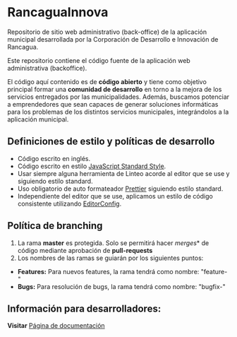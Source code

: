 # RancaguaInnova
Repositorio de sitio web administrativo (back-office) de la aplicación municipal desarrollada por la Corporación de Desarrollo e Innovación de Rancagua.

Este repositorio contiene el código fuente de la aplicación web administrativa (backoffice).

El código aquí contenido es de __código abierto__ y tiene como objetivo principal formar una __comunidad de desarrollo__ en torno a la mejora de los servicios entregados por las municipalidades.
Además, buscamos potenciar a emprendedores que sean capaces de generar soluciones informáticas para los problemas  de los distintos servicios municipales, integrándolos a la aplicación municipal.

## Definiciones de estilo y políticas de desarrollo
- Código escrito en inglés.
- Código escrito en estilo [JavaScript Standard Style](https://standardjs.com/).
- Usar siempre alguna herramienta de Linteo acorde al editor que se use y siguiendo estilo standard.
- Uso obligatorio de auto formateador [Prettier](https://prettier.io/) siguiendo estilo standard.
- Independiente del editor que se use, aplicamos un estilo de código consistente utilizando [EditorConfig](https://editorconfig.org/).

## Política de branching
1. La rama **master** es protegida. Solo se permitirá hacer *merges** de código mediante aprobación de **pull-requests**
2. Los nombres de las ramas se guiarán por los siguientes puntos:
  - **Features:** Para nuevos features, la rama tendrá como nombre: "feature-<pivotal-tracker-id>"
  - **Bugs:** Para resolución de bugs, la rama tendrá como nombre: "bugfix-<pivotal-tracker-id>"

## Información para desarrolladores:
__Visitar__ [Página de documentación](https://rancaguainnova.github.io/)

